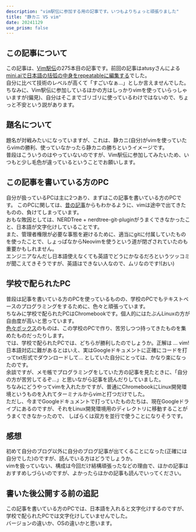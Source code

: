 ```yaml
---
description: "vim駅伝に参加する用の記事です。いつもよりちょっと頑張りました"
title: "静カニ VS vim"
date: 20241129
use_prism: false
---
```

## この記事について
この記事は、[Vim駅伝](https://vim-jp.org/ekiden/)の275本目の記事です。前回の記事はatusyさんによる[mini.aiで日本語の括弧の中身をrepeatableに編集する](https://blog.atusy.net/2024/11/27/mini-ai-ja/)でした。  
自分に比べて技術のレベルが高くて「すごいなぁ…」としか言えませんでした。  
ちなみに、Vim駅伝に参加しているほかの方はしっかりvimを使っていらっしゃいますが(偏見)、自分はそこまでゴリゴリに使っているわけではないので、ちょっと不安という説があります。
## 題名について
題名が対戦みたいになっていますが、これは、静カニ(自分)がvimを使っていたらvimの勝利、使っていなかったら静カニの勝ちというイメージです。  
普段はこういうのはやっていないのですが、Vim駅伝に参加してみたいため、いつもと少し毛色が違っているということでお願いします。
## この記事を書いている方のPC
自分が扱っているPCは主に2つあり、まずはこの記事を書いている方のPCです。
このPCに関しては、[昔の記事](https://shizukani-cp.github.io/blog/contents/20240925/entry.html)からもわかるように、vimは途中で出てきたものの、負けてしまっています。  
おもな敗因としては、NERDTree + nerdtree-git-pluginがうまくできなかったこと、日本語が文字化けしていることです。  
また、管理者権限が必要な事態を避けるために、適当にgitに付属していたものを使ったことで、しょっぱなからNeovimを使うという道が閉ざされていたのも重要かもしれません。  
エンジニアなんだし日本語使えなくても英語でどうにかなるだろというツッコミが聞こえてきそうですが、英語はできない人なので、ムリなのです!(おい)
## 学校で配られたPC
普段は記事を書いている方のPCを使っているものの、学校のPCでもテキストベースのプログラミングをするために、色々と頑張っています。  
ちなみに学校で配られたPCはChromebookです。個人的にはたぶんLinuxの方が自由度が高いと思っています。  
[色々ボックス](https://shizukani-cp.github.io/htmlapps/)のものは、この学校のPCで作り、苦労しつつ持ってきたものを集めたものだったりします。  
では、学校で配られたPCでは、どちらが勝利したのでしょうか。正解は … vim!  
日本語対応に難があるとはいえ、実はGoogleドキュメントに正確にコードを打ってtxt形式でダウンロードして… としていた自分にとっては、かなり楽になったのです。  
余談ですが、メモ帳でプログラミングをしていた方の記事を見たときに、「自分の方が苦労してるぞ…」と思いながら記事を読んだりしていました。  
ちなみにどうやってvimを入れたかですが、普通にChromebookにLinux開発環境というものを入れてターミナルからvimと打つだけでした。  
ただし、今までGoogleドキュメントで打っていたものたちは、現在Googleドライブにあるのですが、それをLinux開発環境用のディレクトリに移動することがうまくできなかったので、
しばらくは双方を並行で使うことになりそうです。
## 感想
初めて自分のブログ以外に自分のブログ記事が出てくることになった(正確には自分でした)のですが、読んでいる方はどうでしょうか。  
vimを扱っていない、構成は今回だけ結構頑張ったなどの理由で、ほかの記事はおすすめしづらいのですが、よかったらほかの記事も読んでいってください。
## 書いた後公開する前の追記
この記事を書いている方のPCでは、日本語を入れると文字化けするのですが、学校で配られたPCでは文字化けしていませんでした。  
バージョンの違いか、OSの違いかと思います。
